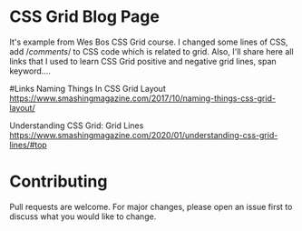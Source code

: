 # CSS Grid Blog Page

It's example from Wes Bos CSS Grid course. I changed some lines of CSS, add /*comments*/ to CSS code which is related to grid.
Also, I'll share here all links that I used to learn CSS Grid positive and negative grid lines, span keyword....

#Links
Naming Things In CSS Grid Layout
https://www.smashingmagazine.com/2017/10/naming-things-css-grid-layout/

Understanding CSS Grid: Grid Lines
https://www.smashingmagazine.com/2020/01/understanding-css-grid-lines/#top

# Contributing

Pull requests are welcome. For major changes, please open an issue first to discuss what you would like to change.







